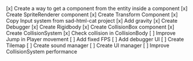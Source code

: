 [x] Create a way to get a component from the entity inside a component
[x] Create SpriteRenderer component
[x] Create Transform Component
[x] Copy Input system from sad-html-cat project
[x] Add gravity
[x] Create Debugger
[x] Create Rigidbody
[x] Create CollisionBox component
[x] Create CollisionSystem
[x] Check collision in CollisionBody
[ ] Improve Jump in Player movement
[ ] Add fixed FPS
[ ] Add debugger UI
[ ] Create Tilemap
[ ] Create sound manager
[ ] Create UI manager
[ ] Improve CollisionSystem performance
